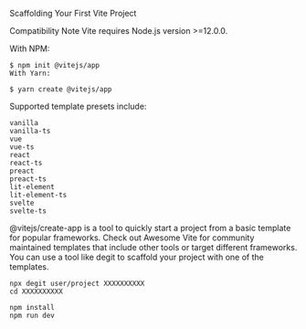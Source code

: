 Scaffolding Your First Vite Project

Compatibility Note
Vite requires Node.js version >=12.0.0.

With NPM:

```
$ npm init @vitejs/app
With Yarn:

$ yarn create @vitejs/app

```

Supported template presets include:

```
vanilla
vanilla-ts
vue
vue-ts
react
react-ts
preact
preact-ts
lit-element
lit-element-ts
svelte
svelte-ts
```


@vitejs/create-app is a tool to quickly start a project from a basic template for popular frameworks. Check out Awesome Vite for community maintained templates that include other tools or target different frameworks. You can use a tool like degit to scaffold your project with one of the templates.


```
npx degit user/project XXXXXXXXXX
cd XXXXXXXXXX

npm install
npm run dev
```